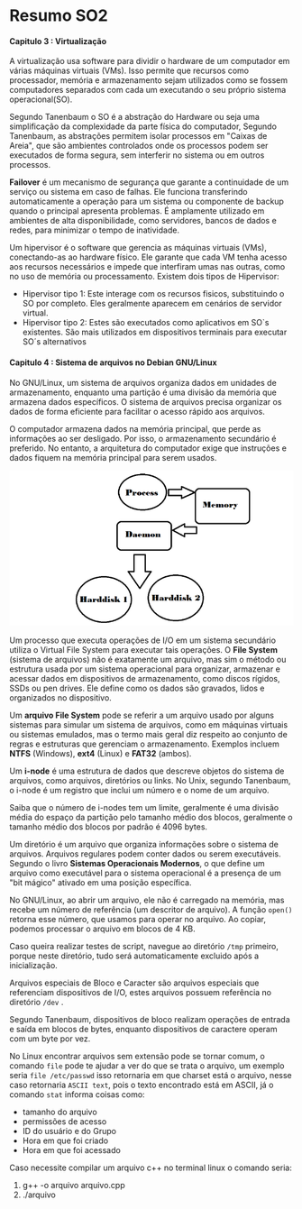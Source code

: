 # Resumo SO2

#### Capitulo 3 : Virtualização

A virtualização usa software para dividir o hardware de um computador em várias máquinas virtuais (VMs). Isso permite que recursos como processador, memória e armazenamento sejam utilizados como se fossem computadores separados com cada um executando o seu próprio sistema operacional(SO).

Segundo Tanenbaum o SO é a abstração do Hardware ou seja uma simplificação da complexidade da parte física do computador, Segundo Tanenbaum, as abstrações permitem isolar processos em "Caixas de Areia", que são ambientes controlados onde os processos podem ser executados de forma segura, sem interferir no sistema ou em outros processos.

**Failover** é um mecanismo de segurança que garante a continuidade de um serviço ou sistema em caso de falhas. Ele funciona transferindo automaticamente a operação para um sistema ou componente de backup quando o principal apresenta problemas. É amplamente utilizado em ambientes de alta disponibilidade, como servidores, bancos de dados e redes, para minimizar o tempo de inatividade.

Um hipervisor é o software que gerencia as máquinas virtuais (VMs), conectando-as ao hardware físico. Ele garante que cada VM tenha acesso aos recursos necessários e impede que interfiram umas nas outras, como no uso de memória ou processamento. Existem dois tipos de Hipervisor:
- Hipervisor tipo 1: Este interage com os recursos fisicos, substituindo o SO por completo. Eles geralmente aparecem em cenários de servidor virtual.
- Hipervisor tipo 2: Estes são executados como aplicativos em SO`s existentes. São mais utilizados em dispositivos terminais para executar SO´s alternativos

#### Capitulo 4 : Sistema de arquivos no Debian GNU/Linux

No GNU/Linux, um sistema de arquivos organiza dados em unidades de armazenamento, enquanto uma partição é uma divisão da memória que armazena dados específicos. O sistema de arquivos precisa organizar os dados de forma eficiente para facilitar o acesso rápido aos arquivos.

O computador armazena dados na memória principal, que perde as informações ao ser desligado. Por isso, o armazenamento secundário é preferido. No entanto, a arquitetura do computador exige que instruções e dados fiquem na memória principal para serem usados.

![Daemon](./Daemon.PNG)

Um processo que executa operações de I/O em um sistema secundário utiliza o Virtual File System para executar tais operações.
O **File System** (sistema de arquivos) não é exatamente um arquivo, mas sim o método ou estrutura usada por um sistema operacional para organizar, armazenar e acessar dados em dispositivos de armazenamento, como discos rígidos, SSDs ou pen drives. Ele define como os dados são gravados, lidos e organizados no dispositivo.

Um **arquivo File System** pode se referir a um arquivo usado por alguns sistemas para simular um sistema de arquivos, como em máquinas virtuais ou sistemas emulados, mas o termo mais geral diz respeito ao conjunto de regras e estruturas que gerenciam o armazenamento. Exemplos incluem **NTFS** (Windows), **ext4** (Linux) e **FAT32** (ambos).

Um **i-node** é uma estrutura de dados que descreve objetos do sistema de arquivos, como arquivos, diretórios ou links. No Unix, segundo Tanenbaum, o i-node é um registro que inclui um número e o nome de um arquivo.

Saiba que o número de i-nodes tem um limite, geralmente é uma divisão média do espaço da partição pelo tamanho médio dos blocos, geralmente o tamanho médio dos blocos por padrão é 4096 bytes.

Um diretório é um arquivo que organiza informações sobre o sistema de arquivos. Arquivos regulares podem conter dados ou serem executáveis. Segundo o livro **Sistemas Operacionais Modernos**, o que define um arquivo como executável para o sistema operacional é a presença de um "bit mágico" ativado em uma posição específica.

No GNU/Linux, ao abrir um arquivo, ele não é carregado na memória, mas recebe um número de referência (um descritor de arquivo). A função `open()` retorna esse número, que usamos para operar no arquivo. Ao copiar, podemos processar o arquivo em blocos de 4 KB.

Caso queira realizar testes de script, navegue ao diretório `/tmp` primeiro, porque neste diretório, tudo será automaticamente excluido após a inicialização.

Arquivos especiais de Bloco e Caracter são arquivos especiais que referenciam dispositivos de I/O, estes arquivos possuem referência no diretório `/dev` .

Segundo Tanenbaum, dispositivos de bloco realizam operações de entrada e saída em blocos de bytes, enquanto dispositivos de caractere operam com um byte por vez.

No Linux encontrar arquivos sem extensão pode se tornar comum, o comando `file` pode te ajudar a ver do que se trata o arquivo, um exemplo seria `file /etc/passwd` isso retornaria em que charset está o arquivo, nesse caso retornaria `ASCII text`, pois o texto encontrado está em ASCII, já o comando `stat` informa coisas como:
- tamanho do arquivo
- permissões de acesso
- ID do usuário e do Grupo
- Hora em que foi criado
- Hora em que foi acessado

Caso necessite compilar um arquivo c++ no terminal linux o comando seria:
1. g++ -o arquivo arquivo.cpp
2.  ./arquivo 

